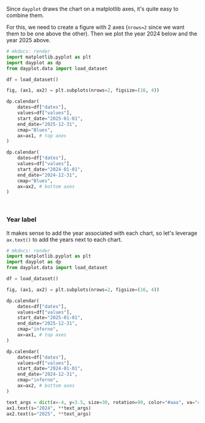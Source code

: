 Since `dayplot` draws the chart on a matplotlib axes, it's quite easy to combine them.

For this, we need to create a figure with 2 axes (`nrows=2` since we want them to be one above the other). Then we plot the year 2024 below and the year 2025 above.

```py
# mkdocs: render
import matplotlib.pyplot as plt
import dayplot as dp
from dayplot.data import load_dataset

df = load_dataset()

fig, (ax1, ax2) = plt.subplots(nrows=2, figsize=(16, 4))

dp.calendar(
    dates=df["dates"],
    values=df["values"],
    start_date="2025-01-01",
    end_date="2025-12-31",
    cmap="Blues",
    ax=ax1, # top axes
)

dp.calendar(
    dates=df["dates"],
    values=df["values"],
    start_date="2024-01-01",
    end_date="2024-12-31",
    cmap="Blues",
    ax=ax2, # bottom axes
)
```

<br>

### Year label

It makes sense to add the year associated with each chart, so let's leverage `ax.text()` to add the years next to each chart.

```py
# mkdocs: render
import matplotlib.pyplot as plt
import dayplot as dp
from dayplot.data import load_dataset

df = load_dataset()

fig, (ax1, ax2) = plt.subplots(nrows=2, figsize=(16, 4))

dp.calendar(
    dates=df["dates"],
    values=df["values"],
    start_date="2025-01-01",
    end_date="2025-12-31",
    cmap="inferno",
    ax=ax1, # top axes
)

dp.calendar(
    dates=df["dates"],
    values=df["values"],
    start_date="2024-01-01",
    end_date="2024-12-31",
    cmap="inferno",
    ax=ax2, # bottom axes
)

text_args = dict(x=-4, y=3.5, size=30, rotation=90, color="#aaa", va="center")
ax1.text(s="2024", **text_args)
ax2.text(s="2025", **text_args)
```
